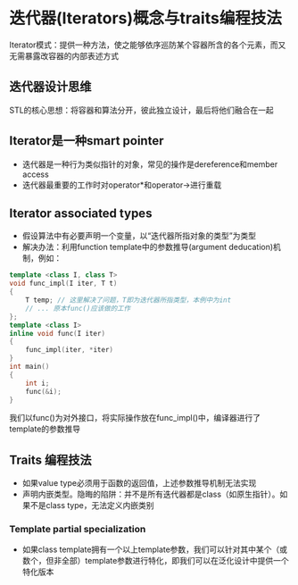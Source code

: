 # 迭代器(Iterators)概念与traits编程技法

Iterator模式：提供一种方法，使之能够依序巡防某个容器所含的各个元素，而又无需暴露改容器的内部表述方式

## 迭代器设计思维

STL的核心思想：将容器和算法分开，彼此独立设计，最后将他们融合在一起

## Iterator是一种smart pointer

- 迭代器是一种行为类似指针的对象，常见的操作是dereference和member access
- 迭代器最重要的工作时对operator*和operator->进行重载

## Iterator associated types

- 假设算法中有必要声明一个变量，以“迭代器所指对象的类型”为类型
- 解决办法：利用function template中的参数推导(argument deducation)机制，例如：

```cpp
template <class I, class T>
void func_impl(I iter, T t)
{
    T temp; // 这里解决了问题，T即为迭代器所指类型，本例中为int
    // ... 原本func()应该做的工作
};
template <class I>
inline void func(I iter)
{
    func_impl(iter, *iter)
}
int main()
{
    int i;
    func(&i);
}
```

我们以func()为对外接口，将实际操作放在func_impl()中，编译器进行了template的参数推导

## Traits 编程技法

- 如果value type必须用于函数的返回值，上述参数推导机制无法实现
- 声明内嵌类型。隐晦的陷阱：并不是所有迭代器都是class（如原生指针）。如果不是class type，无法定义内嵌类别

### Template partial specialization

- 如果class template拥有一个以上template参数，我们可以针对其中某个（或数个，但非全部）template参数进行特化，即我们可以在泛化设计中提供一个特化版本
